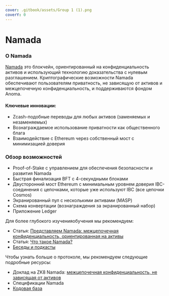 ```yaml
---
cover: .gitbook/assets/Group 1 (1).png
coverY: 0
---
```


# Namada

### О Namada

[Namada](https://namada.net/) это блокчейн, ориентированный на конфиденциальность активов и использующий технологию доказательства с нулевым разглашением. Криптографические возможности Namada обеспечивают пользователям приватность, не зависящую от активов и межцепочечную конфиденциальность, и поддерживаются фондом Anoma.

#### Ключевые инновации:

* Zcash-подобные переводы для любых активов (заменяемых и незаменяемых)
* Вознаграждаемое использование приватности как общественного блага
* Взаимодействие с Ethereum через собственный мост с минимизацией доверия

### Обзор возможностей

* Proof-of-Stake с управлением для обеспечения безопасности и развития Namada
* Быстрая финализация BFT с 4-секундными блоками
* Двусторонний мост Ethereum с минимальным уровнем доверия IBC-соединения с цепочками, которые уже используют IBC (все цепочки Cosmos)
* Экранированный пул с несколькими активами (MASP)
* Схема конвертации (вознаграждения за экранированный набор)
* Приложение Ledger

Для более глубокого изученияобучения мы рекомендуем:

* Статья: [Представляем Namada: межцепочечная конфиденциальность, ориентированная на активы](https://namada.net/blog/introducing-namada-interchain-asset-agnostic-privacy)
* Статья: [Что такое Namada?](https://blog.namada.net/what-is-namada/)
* [Беседы и подкасты](https://namada.net/talks)

Чтобы узнать больше о протоколе, мы рекомендуем следующие подробные ресурсы:

* Доклад на ZK8 Namada: [межцепочечная конфиденциальность, не зависящая от активов](https://youtu.be/5K6YxmZPFkE)
* Спецификации Namada
* [Кодовая база](https://github.com/anoma/namada)

